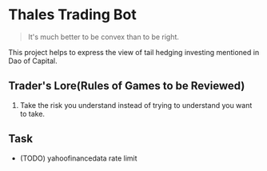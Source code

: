 # Thales Trading Bot
> It's much better to be convex than to be right.

This project helps to express the view of tail hedging investing mentioned in Dao of Capital.

## Trader's Lore(Rules of Games to be Reviewed)
1. Take the risk you understand instead of trying to understand you want to take.

## Task
- (TODO) yahoofinancedata rate limit
